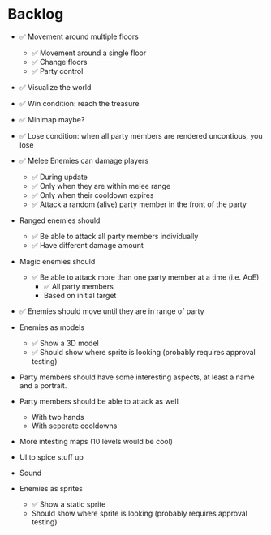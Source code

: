 # Backlog

- ✅ Movement around multiple floors
    - ✅ Movement around a single floor
    - ✅ Change floors
    - ✅ Party control
    
- ✅ Visualize the world

- ✅ Win condition: reach the treasure

- ✅ Minimap maybe?

- ✅ Lose condition: when all party members are rendered uncontious, you lose

- ✅ Melee Enemies can damage players
    - ✅ During update
    - ✅ Only when they are within melee range
    - ✅ Only when their cooldown expires
    - ✅ Attack a random (alive) party member in the front of the party
    
- Ranged enemies should
    - ✅ Be able to attack all party members individually
    - ✅ Have different damage amount
    
- Magic enemies should
    - ✅ Be able to attack more than one party member at a time (i.e. AoE)
        - ✅ All party members
        - Based on initial target

- ✅ Enemies should move until they are in range of party

- Enemies as models
    - ✅ Show a 3D model
    - ✅ Should show where sprite is looking (probably requires approval testing)

- Party members should have some interesting aspects, at least a name and a portrait.

- Party members should be able to attack as well
    - With two hands
    - With seperate cooldowns

- More intesting maps (10 levels would be cool)

- UI to spice stuff up

- Sound

- Enemies as sprites
    - ✅ Show a static sprite
    - Should show where sprite is looking (probably requires approval testing)
